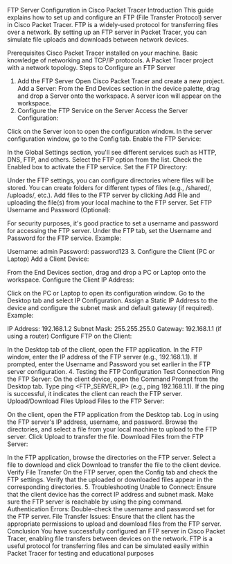 FTP Server Configuration in Cisco Packet Tracer
Introduction
This guide explains how to set up and configure an FTP (File Transfer Protocol) server in Cisco Packet Tracer. FTP is a widely-used protocol for transferring files over a network. By setting up an FTP server in Packet Tracer, you can simulate file uploads and downloads between network devices.

Prerequisites
Cisco Packet Tracer installed on your machine.
Basic knowledge of networking and TCP/IP protocols.
A Packet Tracer project with a network topology.
Steps to Configure an FTP Server
1. Add the FTP Server
Open Cisco Packet Tracer and create a new project.
Add a Server:
From the End Devices section in the device palette, drag and drop a Server onto the workspace.
A server icon will appear on the workspace.
2. Configure the FTP Service on the Server
Access the Server Configuration:

Click on the Server icon to open the configuration window.
In the server configuration window, go to the Config tab.
Enable the FTP Service:

In the Global Settings section, you'll see different services such as HTTP, DNS, FTP, and others.
Select the FTP option from the list.
Check the Enabled box to activate the FTP service.
Set the FTP Directory:

Under the FTP settings, you can configure directories where files will be stored.
You can create folders for different types of files (e.g., /shared/, /uploads/, etc.).
Add files to the FTP server by clicking Add File and uploading the file(s) from your local machine to the FTP server.
Set FTP Username and Password (Optional):

For security purposes, it's good practice to set a username and password for accessing the FTP server.
Under the FTP tab, set the Username and Password for the FTP service.
Example:

Username: admin
Password: password123
3. Configure the Client (PC or Laptop)
Add a Client Device:

From the End Devices section, drag and drop a PC or Laptop onto the workspace.
Configure the Client IP Address:

Click on the PC or Laptop to open its configuration window.
Go to the Desktop tab and select IP Configuration.
Assign a Static IP Address to the device and configure the subnet mask and default gateway (if required).
Example:

IP Address: 192.168.1.2
Subnet Mask: 255.255.255.0
Gateway: 192.168.1.1 (if using a router)
Configure FTP on the Client:

In the Desktop tab of the client, open the FTP application.
In the FTP window, enter the IP address of the FTP server (e.g., 192.168.1.1).
If prompted, enter the Username and Password you set earlier in the FTP server configuration.
4. Testing the FTP Configuration
Test Connection
Ping the FTP Server:
On the client device, open the Command Prompt from the Desktop tab.
Type ping <FTP_SERVER_IP> (e.g., ping 192.168.1.1).
If the ping is successful, it indicates the client can reach the FTP server.
Upload/Download Files
Upload Files to the FTP Server:

On the client, open the FTP application from the Desktop tab.
Log in using the FTP server's IP address, username, and password.
Browse the directories, and select a file from your local machine to upload to the FTP server.
Click Upload to transfer the file.
Download Files from the FTP Server:

In the FTP application, browse the directories on the FTP server.
Select a file to download and click Download to transfer the file to the client device.
Verify File Transfer
On the FTP server, open the Config tab and check the FTP settings.
Verify that the uploaded or downloaded files appear in the corresponding directories.
5. Troubleshooting
Unable to Connect: Ensure that the client device has the correct IP address and subnet mask. Make sure the FTP server is reachable by using the ping command.
Authentication Errors: Double-check the username and password set for the FTP server.
File Transfer Issues: Ensure that the client has the appropriate permissions to upload and download files from the FTP server.
Conclusion
You have successfully configured an FTP server in Cisco Packet Tracer, enabling file transfers between devices on the network. FTP is a useful protocol for transferring files and can be simulated easily within Packet Tracer for testing and educational purposes
